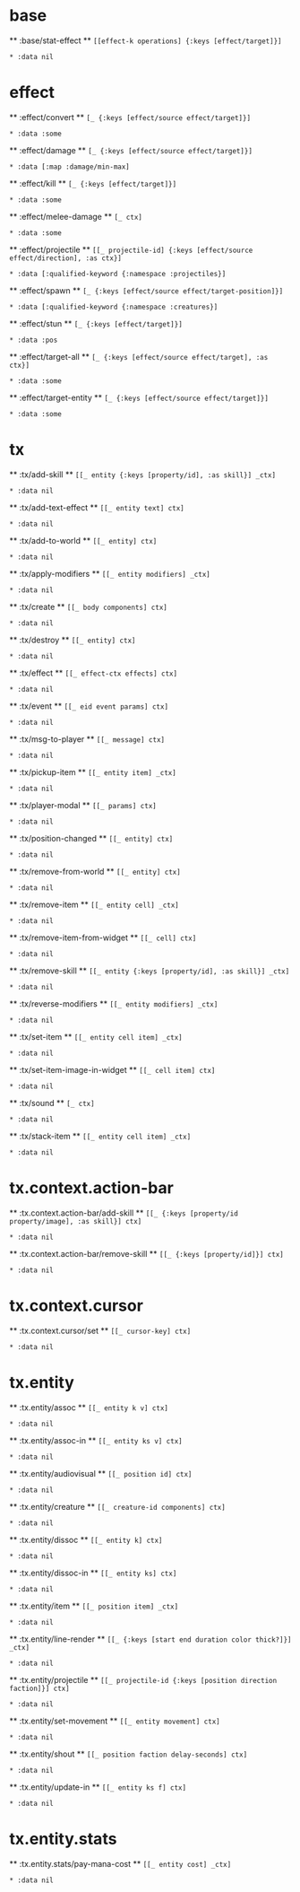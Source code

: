 
# base
** :base/stat-effect ** ` [[effect-k operations] {:keys [effect/target]}] `
```
* :data nil
```


# effect
** :effect/convert ** ` [_ {:keys [effect/source effect/target]}] `
```
* :data :some
```

** :effect/damage ** ` [_ {:keys [effect/source effect/target]}] `
```
* :data [:map :damage/min-max]
```

** :effect/kill ** ` [_ {:keys [effect/target]}] `
```
* :data :some
```

** :effect/melee-damage ** ` [_ ctx] `
```
* :data :some
```

** :effect/projectile ** ` [[_ projectile-id] {:keys [effect/source effect/direction], :as ctx}] `
```
* :data [:qualified-keyword {:namespace :projectiles}]
```

** :effect/spawn ** ` [_ {:keys [effect/source effect/target-position]}] `
```
* :data [:qualified-keyword {:namespace :creatures}]
```

** :effect/stun ** ` [_ {:keys [effect/target]}] `
```
* :data :pos
```

** :effect/target-all ** ` [_ {:keys [effect/source effect/target], :as ctx}] `
```
* :data :some
```

** :effect/target-entity ** ` [_ {:keys [effect/source effect/target]}] `
```
* :data :some
```


# tx
** :tx/add-skill ** ` [[_ entity {:keys [property/id], :as skill}] _ctx] `
```
* :data nil
```

** :tx/add-text-effect ** ` [[_ entity text] ctx] `
```
* :data nil
```

** :tx/add-to-world ** ` [[_ entity] ctx] `
```
* :data nil
```

** :tx/apply-modifiers ** ` [[_ entity modifiers] _ctx] `
```
* :data nil
```

** :tx/create ** ` [[_ body components] ctx] `
```
* :data nil
```

** :tx/destroy ** ` [[_ entity] ctx] `
```
* :data nil
```

** :tx/effect ** ` [[_ effect-ctx effects] ctx] `
```
* :data nil
```

** :tx/event ** ` [[_ eid event params] ctx] `
```
* :data nil
```

** :tx/msg-to-player ** ` [[_ message] ctx] `
```
* :data nil
```

** :tx/pickup-item ** ` [[_ entity item] _ctx] `
```
* :data nil
```

** :tx/player-modal ** ` [[_ params] ctx] `
```
* :data nil
```

** :tx/position-changed ** ` [[_ entity] ctx] `
```
* :data nil
```

** :tx/remove-from-world ** ` [[_ entity] ctx] `
```
* :data nil
```

** :tx/remove-item ** ` [[_ entity cell] _ctx] `
```
* :data nil
```

** :tx/remove-item-from-widget ** ` [[_ cell] ctx] `
```
* :data nil
```

** :tx/remove-skill ** ` [[_ entity {:keys [property/id], :as skill}] _ctx] `
```
* :data nil
```

** :tx/reverse-modifiers ** ` [[_ entity modifiers] _ctx] `
```
* :data nil
```

** :tx/set-item ** ` [[_ entity cell item] _ctx] `
```
* :data nil
```

** :tx/set-item-image-in-widget ** ` [[_ cell item] ctx] `
```
* :data nil
```

** :tx/sound ** ` [_ ctx] `
```
* :data nil
```

** :tx/stack-item ** ` [[_ entity cell item] _ctx] `
```
* :data nil
```


# tx.context.action-bar
** :tx.context.action-bar/add-skill ** ` [[_ {:keys [property/id property/image], :as skill}] ctx] `
```
* :data nil
```

** :tx.context.action-bar/remove-skill ** ` [[_ {:keys [property/id]}] ctx] `
```
* :data nil
```


# tx.context.cursor
** :tx.context.cursor/set ** ` [[_ cursor-key] ctx] `
```
* :data nil
```


# tx.entity
** :tx.entity/assoc ** ` [[_ entity k v] ctx] `
```
* :data nil
```

** :tx.entity/assoc-in ** ` [[_ entity ks v] ctx] `
```
* :data nil
```

** :tx.entity/audiovisual ** ` [[_ position id] ctx] `
```
* :data nil
```

** :tx.entity/creature ** ` [[_ creature-id components] ctx] `
```
* :data nil
```

** :tx.entity/dissoc ** ` [[_ entity k] ctx] `
```
* :data nil
```

** :tx.entity/dissoc-in ** ` [[_ entity ks] ctx] `
```
* :data nil
```

** :tx.entity/item ** ` [[_ position item] _ctx] `
```
* :data nil
```

** :tx.entity/line-render ** ` [[_ {:keys [start end duration color thick?]}] _ctx] `
```
* :data nil
```

** :tx.entity/projectile ** ` [[_ projectile-id {:keys [position direction faction]}] ctx] `
```
* :data nil
```

** :tx.entity/set-movement ** ` [[_ entity movement] ctx] `
```
* :data nil
```

** :tx.entity/shout ** ` [[_ position faction delay-seconds] ctx] `
```
* :data nil
```

** :tx.entity/update-in ** ` [[_ entity ks f] ctx] `
```
* :data nil
```


# tx.entity.stats
** :tx.entity.stats/pay-mana-cost ** ` [[_ entity cost] _ctx] `
```
* :data nil
```

